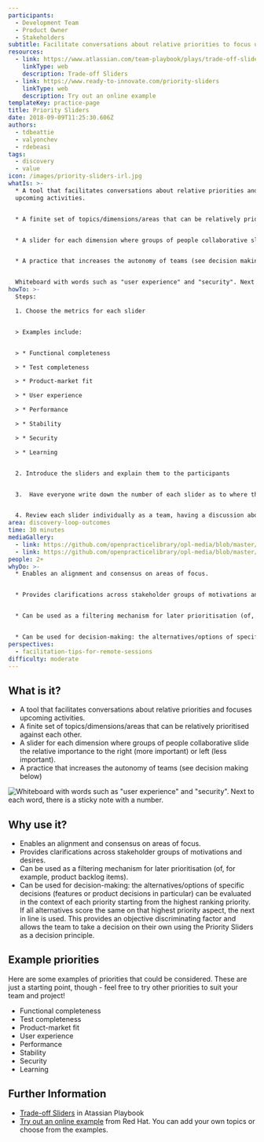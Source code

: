 ```yaml
---
participants:
  - Development Team
  - Product Owner
  - Stakeholders
subtitle: Facilitate conversations about relative priorities to focus upcoming activities
resources:
  - link: https://www.atlassian.com/team-playbook/plays/trade-off-sliders
    linkType: web
    description: Trade-off Sliders
  - link: https://www.ready-to-innovate.com/priority-sliders
    linkType: web
    description: Try out an online example
templateKey: practice-page
title: Priority Sliders
date: 2018-09-09T11:25:30.606Z
authors:
  - tdbeattie
  - valyonchev
  - rdebeasi
tags:
  - discovery
  - value
icon: /images/priority-sliders-irl.jpg
whatIs: >-
  * A tool that facilitates conversations about relative priorities and focuses
  upcoming activities.


  * A finite set of topics/dimensions/areas that can be relatively prioritised against each other.


  * A slider for each dimension where groups of people collaborative slide the relative importance to the right (more important) or left (less important).


  * A practice that increases the autonomy of teams (see decision making below)


  Whiteboard with words such as "user experience" and "security". Next to each word, there is a sticky note with a number. (https://github.com/openpracticelibrary/opl-media/blob/master/images/final_priority-sliders.png?raw=true)
howTo: >-
  Steps:

  1. Choose the metrics for each slider


  > Examples include:


  > * Functional completeness

  > * Test completeness

  > * Product-market fit

  > * User experience

  > * Performance

  > * Stability

  > * Security

  > * Learning


  2. Introduce the sliders and explain them to the participants


  3.  Have everyone write down the number of each slider as to where they would place it on the scale (~5 min). Do this on individual sticky notes and don't let the team members share until later - this keeps bias to a minimum. Once time is up, have everyone put their stickies up on the scale for each slider


  4. Review each slider individually as a team, having a discussion about alignment. Drive toward an agree-upon spot on the scale and annotate that with a different color sticky. (~20 min)
area: discovery-loop-outcomes
time: 30 minutes
mediaGallery:
  - link: https://github.com/openpracticelibrary/opl-media/blob/master/images/Priority%20Sliders.jpg?raw=true
  - link: https://github.com/openpracticelibrary/opl-media/blob/master/images/final_priority-sliders.png?raw=true
people: 2+
whyDo: >-
  * Enables an alignment and consensus on areas of focus.


  * Provides clarifications across stakeholder groups of motivations and desires.


  * Can be used as a filtering mechanism for later prioritisation (of, for example, product backlog items).


  * Can be used for decision-making: the alternatives/options of specific decisions (features or product decisions in particular) can be evaluated in the context of each priority starting from the highest ranking priority. If all alternatives score the same on that highest priority aspect, the next in line is used. This provides an objective discriminating factor and allows the team to take a decision on their own using the Priority Sliders as a decision principle.
perspectives:
  - facilitation-tips-for-remote-sessions
difficulty: moderate
---
```


## What is it?

- A tool that facilitates conversations about relative priorities and focuses upcoming activities.
- A finite set of topics/dimensions/areas that can be relatively prioritised against each other.
- A slider for each dimension where groups of people collaborative slide the relative importance to the right (more important) or left (less important).
- A practice that increases the autonomy of teams (see decision making below)

![Whiteboard with words such as "user experience" and "security". Next to each word, there is a sticky note with a number.](/images/sliders.jpg)

## Why use it?

- Enables an alignment and consensus on areas of focus.
- Provides clarifications across stakeholder groups of motivations and desires.
- Can be used as a filtering mechanism for later prioritisation (of, for example, product backlog items).
- Can be used for decision-making: the alternatives/options of specific decisions (features or product decisions in particular) can be evaluated in the context of each priority starting from the highest ranking priority. If all alternatives score the same on that highest priority aspect, the next in line is used. This provides an objective discriminating factor and allows the team to take a decision on their own using the Priority Sliders as a decision principle.

## Example priorities

Here are some examples of priorities that could be considered. These are just a starting point, though - feel free to try other priorities to suit your team and project!

- Functional completeness
- Test completeness
- Product-market fit
- User experience
- Performance
- Stability
- Security
- Learning

## Further Information

- [Trade-off Sliders](https://www.atlassian.com/team-playbook/plays/trade-off-sliders) in Atassian Playbook
- [Try out an online example](https://www.ready-to-innovate.com/priority-sliders) from Red Hat. You can add your own topics or choose from the examples.
